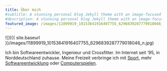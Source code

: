 ```yaml
---
title: Über mich
#subtitle: A stunning personal blog Jekyll theme with an image-focused design.
#description: A stunning personal blog Jekyll theme with an image-focused design.
featured_image: /images/11899919_10153641916407755_6296839287779018046_n.jpg
---
```


![]({{ site.baseurl }}/images/11899919_10153641916407755_6296839287779018046_n.jpg)

Ich bin Softwareentwickler, Ingenieur und Crossfitter. Im Internet seit ‘95, in Norddeutschland zuhause. 
Meine Freizeit verbringe ich mit [Sport][0], mehr [Softwareentwicklung][1] oder [Computerspielen][2].

[0]: https://www.crossfit.com/
[1]: https://github.com/MoriTanosuke/
[2]: https://www.minecraft.net/
